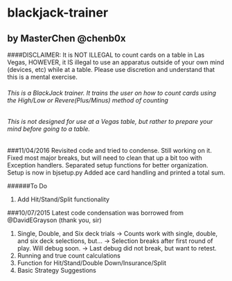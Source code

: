 blackjack-trainer
==============

by MasterChen @chenb0x
----------------------

####DISCLAIMER: It is NOT ILLEGAL to count cards on a table in Las Vegas, HOWEVER, it IS illegal to use an apparatus outside of your own mind (devices, etc) while at a table. Please use discretion and understand that this is a mental exercise.

###### This is a BlackJack trainer. It trains the user on how to count cards using the High/Low or Revere(Plus/Minus) method of counting

###### This is not designed for use at a Vegas table, but rather to prepare your mind before going to a table.

###11/04/2016
Revisited code and tried to condense. Still working on it. 
Fixed most major breaks, but will need to clean that up a bit too with Exception handlers.
Separated setup functions for better organization. Setup is now in bjsetup.py
Added ace card handling and printed a total sum.

######To Do
1. Add Hit/Stand/Split functionality


###10/07/2015
Latest code condensation was borrowed from @DavidEGrayson (thank you, sir)

1. Single, Double, and Six deck trials
	-> Counts work with single, double, and six deck selections, but...
	-> Selection breaks after first round of play. Will debug soon.
	-> Last debug did not break, but want to retest.
2. Running and true count calculations
3. Function for Hit/Stand/Double Down/Insurance/Split
4. Basic Strategy Suggestions

